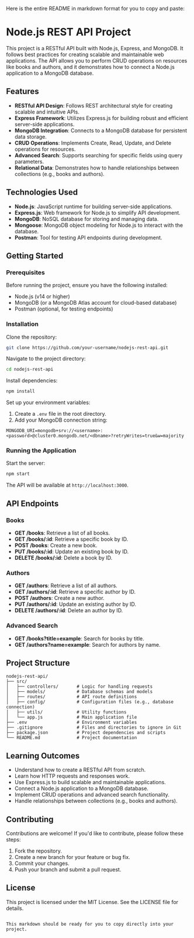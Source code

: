 Here is the entire README in markdown format for you to copy and paste:

# Node.js REST API Project

This project is a RESTful API built with Node.js, Express, and MongoDB. It follows best practices for creating scalable and maintainable web applications. The API allows you to perform CRUD operations on resources like books and authors, and it demonstrates how to connect a Node.js application to a MongoDB database.

## Features

- **RESTful API Design**: Follows REST architectural style for creating scalable and intuitive APIs.
- **Express Framework**: Utilizes Express.js for building robust and efficient server-side applications.
- **MongoDB Integration**: Connects to a MongoDB database for persistent data storage.
- **CRUD Operations**: Implements Create, Read, Update, and Delete operations for resources.
- **Advanced Search**: Supports searching for specific fields using query parameters.
- **Relational Data**: Demonstrates how to handle relationships between collections (e.g., books and authors).

## Technologies Used

- **Node.js**: JavaScript runtime for building server-side applications.
- **Express.js**: Web framework for Node.js to simplify API development.
- **MongoDB**: NoSQL database for storing and managing data.
- **Mongoose**: MongoDB object modeling for Node.js to interact with the database.
- **Postman**: Tool for testing API endpoints during development.

## Getting Started

### Prerequisites

Before running the project, ensure you have the following installed:

- Node.js (v14 or higher)
- MongoDB (or a MongoDB Atlas account for cloud-based database)
- Postman (optional, for testing endpoints)

### Installation

Clone the repository:

```bash
git clone https://github.com/your-username/nodejs-rest-api.git
```

Navigate to the project directory:

```bash
cd nodejs-rest-api
```

Install dependencies:

```bash
npm install
```

Set up your environment variables:

1. Create a `.env` file in the root directory.
2. Add your MongoDB connection string:

```env
MONGODB_URI=mongodb+srv://<username>:<password>@cluster0.mongodb.net/<dbname>?retryWrites=true&w=majority
```

### Running the Application

Start the server:

```bash
npm start
```

The API will be available at `http://localhost:3000`.

## API Endpoints

### Books

- **GET /books**: Retrieve a list of all books.
- **GET /books/:id**: Retrieve a specific book by ID.
- **POST /books**: Create a new book.
- **PUT /books/:id**: Update an existing book by ID.
- **DELETE /books/:id**: Delete a book by ID.

### Authors

- **GET /authors**: Retrieve a list of all authors.
- **GET /authors/:id**: Retrieve a specific author by ID.
- **POST /authors**: Create a new author.
- **PUT /authors/:id**: Update an existing author by ID.
- **DELETE /authors/:id**: Delete an author by ID.

### Advanced Search

- **GET /books?title=example**: Search for books by title.
- **GET /authors?name=example**: Search for authors by name.

## Project Structure

```
nodejs-rest-api/
├── src/
│   ├── controllers/       # Logic for handling requests
│   ├── models/            # Database schemas and models
│   ├── routes/            # API route definitions
│   ├── config/            # Configuration files (e.g., database connection)
│   ├── utils/             # Utility functions
│   └── app.js             # Main application file
├── .env                   # Environment variables
├── .gitignore             # Files and directories to ignore in Git
├── package.json           # Project dependencies and scripts
└── README.md              # Project documentation
```

## Learning Outcomes

- Understand how to create a RESTful API from scratch.
- Learn how HTTP requests and responses work.
- Use Express.js to build scalable and maintainable applications.
- Connect a Node.js application to a MongoDB database.
- Implement CRUD operations and advanced search functionality.
- Handle relationships between collections (e.g., books and authors).

## Contributing

Contributions are welcome! If you'd like to contribute, please follow these steps:

1. Fork the repository.
2. Create a new branch for your feature or bug fix.
3. Commit your changes.
4. Push your branch and submit a pull request.

## License

This project is licensed under the MIT License. See the LICENSE file for details.
``` 

This markdown should be ready for you to copy directly into your project.
